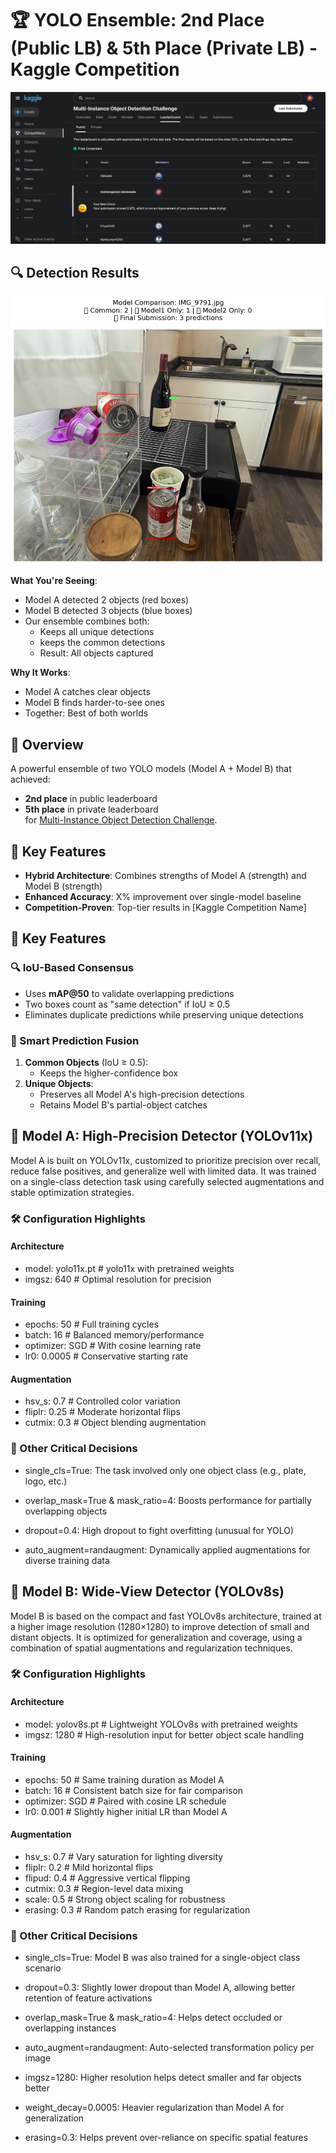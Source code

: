 # 🏆 YOLO Ensemble: 2nd Place (Public LB) & 5th Place (Private LB) - Kaggle Competition

![Leaderboard Proof](https://github.com/mohanapavan/YOLO-Ensemble-2nd-Place-Kaggle-Solution-5th-Private-LB-/blob/main/results/leaderBoard.png?raw=true)

## 🔍 Detection Results

![results/ensemble/detection_example.jpg](https://github.com/mohanapavan/YOLO-Ensemble-2nd-Place-Kaggle-Solution-5th-Private-LB-/blob/main/results/result2.png?raw=true)

**What You're Seeing**:
- Model A detected 2 objects (red boxes)
- Model B detected 3 objects (blue boxes)
- Our ensemble combines both:
  - Keeps all unique detections
  - keeps the common detections
  - Result: All objects captured

**Why It Works**:
- Model A catches clear objects
- Model B finds harder-to-see ones
- Together: Best of both worlds

## 🚀 Overview
A powerful ensemble of two YOLO models (Model A + Model B) that achieved:
- **2nd place** in public leaderboard
- **5th place** in private leaderboard  
for [Multi-Instance Object Detection Challenge](https://www.kaggle.com/competitions/multi-instance-object-detection-challenge).

## 🔧 Key Features
- **Hybrid Architecture**: Combines strengths of Model A (strength) and Model B (strength)
- **Enhanced Accuracy**: X% improvement over single-model baseline
- **Competition-Proven**: Top-tier results in [Kaggle Competition Name]

## 🔧 Key Features

### 🔍 IoU-Based Consensus
- Uses **mAP@50** to validate overlapping predictions  
- Two boxes count as "same detection" if IoU ≥ 0.5  
- Eliminates duplicate predictions while preserving unique detections  

### 🧩 Smart Prediction Fusion
1. **Common Objects** (IoU ≥ 0.5):  
   - Keeps the higher-confidence box  
2. **Unique Objects**:  
   - Preserves all Model A's high-precision detections  
   - Retains Model B's partial-object catches
  
     
## 🧠 Model A: High-Precision Detector (YOLOv11x)
Model A is built on YOLOv11x, customized to prioritize precision over recall, reduce false positives, and generalize well with limited data. It was trained on a single-class detection task using carefully selected augmentations and stable optimization strategies.

### 🛠️ Configuration Highlights

#### Architecture
- model: yolo11x.pt        # yolo11x with pretrained weights
- imgsz: 640               # Optimal resolution for precision

#### Training
- epochs: 50               # Full training cycles
- batch: 16                # Balanced memory/performance
- optimizer: SGD           # With cosine learning rate
- lr0: 0.0005              # Conservative starting rate

#### Augmentation
- hsv_s: 0.7               # Controlled color variation
- fliplr: 0.25             # Moderate horizontal flips
- cutmix: 0.3              # Object blending augmentation

### 🚀 Other Critical Decisions

- single_cls=True: The task involved only one object class (e.g., plate, logo, etc.)

- overlap_mask=True & mask_ratio=4: Boosts performance for partially overlapping objects

- dropout=0.4: High dropout to fight overfitting (unusual for YOLO)

- auto_augment=randaugment: Dynamically applied augmentations for diverse training data

## 🧠 Model B: Wide-View Detector (YOLOv8s)
Model B is based on the compact and fast YOLOv8s architecture, trained at a higher image resolution (1280×1280) to improve detection of small and distant objects. It is optimized for generalization and coverage, using a combination of spatial augmentations and regularization techniques.

### 🛠️ Configuration Highlights

#### Architecture
- model: yolov8s.pt        # Lightweight YOLOv8s with pretrained weights
- imgsz: 1280              # High-resolution input for better object scale handling

#### Training
- epochs: 50               # Same training duration as Model A
- batch: 16                # Consistent batch size for fair comparison
- optimizer: SGD           # Paired with cosine LR schedule
- lr0: 0.001               # Slightly higher initial LR than Model A

#### Augmentation
- hsv_s: 0.7               # Vary saturation for lighting diversity
- fliplr: 0.2              # Mild horizontal flips
- flipud: 0.4              # Aggressive vertical flipping
- cutmix: 0.3              # Region-level data mixing
- scale: 0.5               # Strong object scaling for robustness
- erasing: 0.3             # Random patch erasing for regularization


### 🚀 Other Critical Decisions

- single_cls=True: Model B was also trained for a single-object class scenario

- dropout=0.3: Slightly lower dropout than Model A, allowing better retention of feature activations

- overlap_mask=True & mask_ratio=4: Helps detect occluded or overlapping instances

- auto_augment=randaugment: Auto-selected transformation policy per image

- imgsz=1280: Higher resolution helps detect smaller and far objects better

- weight_decay=0.0005: Heavier regularization than Model A for generalization

- erasing=0.3: Helps prevent over-reliance on specific spatial features
